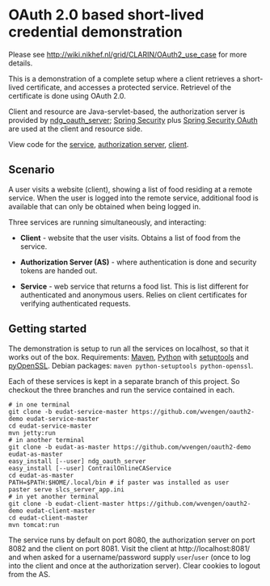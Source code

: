 OAuth 2.0 based short-lived credential demonstration
====================================================

Please see http://wiki.nikhef.nl/grid/CLARIN/OAuth2_use_case for more details.

This is a demonstration of a complete setup where a client retrieves a
short-lived certificate, and accesses a protected service. Retrievel of
the certificate is done using OAuth 2.0.

Client and resource are Java-servlet-based, the authorization server is
provided by [ndg_oauth_server]; [Spring Security] plus [Spring Security OAuth]
are used at the client and resource side.

View code for the
[service](https://github.com/wvengen/oauth2-demo/tree/eudat-service-master),
[authorization server](https://github.com/wvengen/oauth2-demo/tree/eudat-as-master),
[client](https://github.com/wvengen/oauth2-demo/tree/eudat-client-master).


Scenario
--------

A user visits a website (client), showing a list of food residing at a remote
service.  When the user is logged into the remote service, additional food is
available that can only be obtained when being logged in.

Three services are running simultaneously, and interacting:

* __Client__ -
  website that the user visits. Obtains a list of food from the service.

* __Authorization Server (AS)__ -
  where authentication is done and security tokens are handed out.

* __Service__ -
  web service that returns a food list. This is list different for
  authenticated and anonymous users. Relies on client certificates
  for verifying authenticated requests.


Getting started
---------------

The demonstration is setup to run all the services on localhost, so that it
works out of the box. Requirements: [Maven], [Python] with [setuptools]
and [pyOpenSSL]. Debian packages: `maven python-setuptools python-openssl`.

Each of these services is kept in a separate branch of this project. So
checkout the three branches and run the service contained in each. 

```shell
# in one terminal
git clone -b eudat-service-master https://github.com/wvengen/oauth2-demo eudat-service-master
cd eudat-service-master
mvn jetty:run
# in another terminal
git clone -b eudat-as-master https://github.com/wvengen/oauth2-demo eudat-as-master
easy_install [--user] ndg_oauth_server
easy_install [--user] ContrailOnlineCAService
cd eudat-as-master
PATH=$PATH:$HOME/.local/bin # if paster was installed as user
paster serve slcs_server_app.ini
# in yet another terminal
git clone -b eudat-client-master https://github.com/wvengen/oauth2-demo eudat-client-master
cd eudat-client-master
mvn tomcat:run
```

The service runs by default on port 8080, the authorization server on port 8082
and the client on port 8081. Visit the client at http://localhost:8081/ and
when asked for a username/password supply `user`/`user` (once to log into the
client and once at the authorization server).
Clear cookies to logout from the AS.


[Spring Security]: http://static.springsource.org/spring-security/
[Spring Security OAuth]: https://github.com/SpringSource/spring-security-oauth
[ndg_oauth_server]: https://github.com/wvengen/ndg_oauth/tree/master/ndg_oauth_server
[NDG ndg_oauth_server]: http://ndg-security.ceda.ac.uk/browser/trunk/ndg_oauth
[Maven]: http://maven.apache.org/
[Python]: http://www.python.org/
[setuptools]: http://pypi.python.org/pypi/setuptools
[pyOpenSSL]: http://pypi.python.org/pypi/pyOpenSSL
[Apache]: http://httpd.apache.org/
[Shibboleth]: http://shibboleth.net/
[modwsgi]: https://code.google.com/p/modwsgi/
[OpenIdP]: https://openidp.feide.no/
